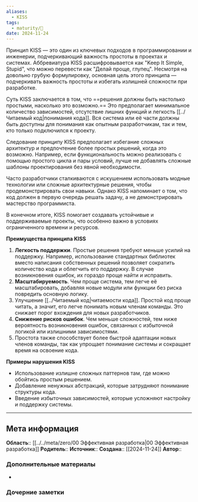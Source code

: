```yaml
---
aliases:
  - KISS
tags:
  - maturity/🌱
date: 2024-11-24
---
```

Принцип KISS — это один из ключевых подходов в программировании и инженерии, подчеркивающий важность простоты в проектах и системах. Аббревиатура KISS расшифровывается как "Keep It Simple, Stupid", что можно перевести как "Делай проще, глупец". Несмотря на довольно грубую формулировку, основная цель этого принципа — подчеркивать важность простоты и избегать излишней сложности при разработке.

Суть KISS заключается в том, что ==решения должны быть настолько простыми, насколько это возможно.== Это предполагает минимальное количество зависимостей, отсутствие лишних функций и легкость [[../Читаемый код|понимания кода]]. Вся система или её части должны быть доступны для понимания как опытным разработчикам, так и тем, кто только подключился к проекту.

Следование принципу KISS предполагает избегание сложных архитектур и предпочтение более простых решений, когда это возможно. Например, если функциональность можно реализовать с помощью простого цикла и пары условий, лучше не добавлять сложные шаблоны проектирования без явной необходимости.

Часто разработчики сталкиваются с искушением использовать модные технологии или сложные архитектурные решения, чтобы продемонстрировать свои навыки. Однако KISS напоминает о том, что код должен в первую очередь решать задачу, а не демонстрировать мастерство программиста.

В конечном итоге, KISS помогает создавать устойчивые и поддерживаемые проекты, что особенно важно в условиях ограниченного времени и ресурсов.

**Преимущества принципа KISS**
1. **Легкость поддержки**. Простые решения требуют меньше усилий на поддержку. Например, использование стандартных библиотек вместо написания собственных решений позволяет сократить количество кода и облегчить его поддержку. В случае возникновения ошибок, их гораздо проще найти и исправить.
2. **Масштабируемость**. Чем проще система, тем легче её масштабировать, добавляя новые модули или функции без риска повредить основную логику.
3. Улучшение [[../Читаемый код|читаемости кода]]. Простой код проще читать, а значит, его легче понимать новым членам команды. Это снижает порог вхождения для новых разработчиков.
4. **Снижение рисков ошибок**. Чем меньше сложностей, тем ниже вероятность возникновения ошибок, связанных с избыточной логикой или излишними зависимостями.
5. Простота также способствует более быстрой адаптации новых членов команды, так как упрощает понимание системы и сокращает время на освоение кода.

**Примеры нарушения KISS**
- Использование излишне сложных паттернов там, где можно обойтись простым решением.
- Добавление ненужных абстракций, которые затрудняют понимание структуры кода.
- Введение избыточных зависимостей, которые усложняют настройку и поддержку системы.
***
## Мета информация
**Область**:: [[../../meta/zero/00 Эффективная разработка|00 Эффективная разработка]]
**Родитель**:: 
**Источник**:: 
**Создана**:: [[2024-11-24]]
**Автор**:: 
### Дополнительные материалы
- 

### Дочерние заметки
<!-- QueryToSerialize: LIST FROM [[]] WHERE contains(Родитель, this.file.link) or contains(parents, this.file.link) -->

